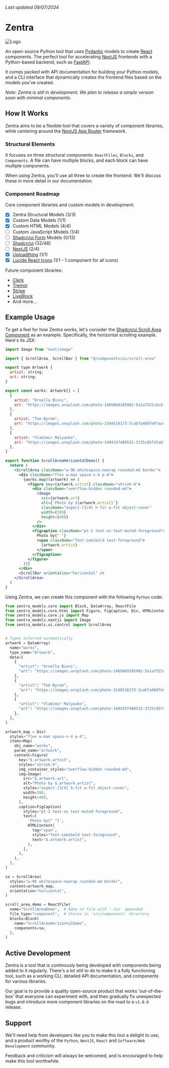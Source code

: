 _Last updated 09/07/2024_

# Zentra

![Logo](/docs/assets/imgs/zentra-logo.jpg)

An open-source Python tool that uses [Pydantic](https://docs.pydantic.dev/latest/) models to create [React](https://react.dev/) components. The perfect tool for accelerating [NextJS](https://nextjs.org/) frontends with a Python-based backend, such as [FastAPI](https://fastapi.tiangolo.com/).

It comes packed with API documentation for building your Python models, and a CLI interface that dynamically creates the frontend files based on the models you've created.

_Note: Zentra is still in development. We plan to release a simple version soon with minimal components._

## How It Works

Zentra aims to be a flexible tool that covers a variety of component libraries, while centering around the [NextJS App Router](https://nextjs.org/docs) framework.

### Structural Elements

It focuses on three structural components: `ReactFiles`, `Blocks`, and `Components`. A file can have multiple blocks, and each block can have multiple components.

When using Zentra, you'll use all three to create the frontend. We'll discuss these in more detail in our documentation.

### Component Roadmap

Core component libraries and custom models in development:

- [X] Zentra Structural Models (3/3)
- [X] Custom Data Models (1/1)
- [X] Custom HTML Models (4/4)
- [ ] Custom JavaScript Models (1/4)
- [ ] [Shadcn/ui Form](https://ui.shadcn.com/docs/components/form) Models (0/13)
- [ ] [Shadcn/ui](https://ui.shadcn.com/) (32/48)
- [ ] [NextJS](https://nextjs.org/docs/app/api-reference/components) (2/4)
- [X] [Uploadthing](https://docs.uploadthing.com/getting-started/appdir) (1/1)
- [X] [Lucide React Icons](https://lucide.dev/guide/packages/lucide-react) (1/1 - 1 component for all icons)

Future component libraries:

- [Clerk](https://clerk.com/)
- [Tremor](https://www.tremor.so/)
- [Stripe](https://docs.stripe.com/stripe-js/react?locale=en-GB)
- [LiveBlock](https://liveblocks.io/)
- And more...

## Example Usage

To get a feel for how Zentra works, let's consider the [Shadcn/ui Scroll Area Component](https://ui.shadcn.com/docs/components/scroll-area) as an example. Specifically, the horizontal scrolling example. Here's its JSX:

```jsx
import Image from "next/image"

import { ScrollArea, ScrollBar } from "@/components/ui/scroll-area"

export type Artwork {
  artist: string;
  art: string;
}

export const works: Artwork[] = [
  {
    artist: "Ornella Binni",
    art: "https://images.unsplash.com/photo-1465869185982-5a1a7522cbcb?auto=format&fit=crop&w=300&q=80",
  },
  {
    artist: "Tom Byrom",
    art: "https://images.unsplash.com/photo-1548516173-3cabfa4607e9?auto=format&fit=crop&w=300&q=80",
  },
  {
    artist: "Vladimir Malyavko",
    art: "https://images.unsplash.com/photo-1494337480532-3725c85fd2ab?auto=format&fit=crop&w=300&q=80",
  },
]

export function ScrollAreaHorizontalDemo() {
  return (
    <ScrollArea className="w-96 whitespace-nowrap rounded-md border">
      <div className="flex w-max space-x-4 p-4">
        {works.map((artwork) => (
          <figure key={artwork.artist} className="shrink-0">
            <div className="overflow-hidden rounded-md">
              <Image
                src={artwork.art}
                alt={`Photo by ${artwork.artist}`}
                className="aspect-[3/4] h-fit w-fit object-cover"
                width={300}
                height={400}
              />
            </div>
            <figcaption className="pt-2 text-xs text-muted-foreground">
              Photo by{" "}
              <span className="font-semibold text-foreground">
                {artwork.artist}
              </span>
            </figcaption>
          </figure>
        ))}
      </div>
      <ScrollBar orientation="horizontal" />
    </ScrollArea>
  )
}
```

Using Zentra, we can create this component with the following `Python` code:

```python
from zentra_models.core import Block, DataArray, ReactFile
from zentra_models.core.html import Figure, FigCaption, Div, HTMLContent
from zentra_models.core.js import Map
from zentra_models.nextjs import Image
from zentra_models.ui.control import ScrollArea


# Types inferred automatically
artwork = DataArray(
  name="works",
  type_name="Artwork",
  data=[
    {
      "artist": "Ornella Binni",
      "art": "https://images.unsplash.com/photo-1465869185982-5a1a7522cbcb?auto=format&fit=crop&w=300&q=80",
    },
    {
      "artist": "Tom Byrom",
      "art": "https://images.unsplash.com/photo-1548516173-3cabfa4607e9?auto=format&fit=crop&w=300&q=80",
    },
    {
      "artist": "Vladimir Malyavko",
      "art": "https://images.unsplash.com/photo-1494337480532-3725c85fd2ab?auto=format&fit=crop&w=300&q=80",
    },
  ],
)

artwork_map = Div(
  styles="flex w-max space-x-4 p-4",
  items=Map(
    obj_name="works",
    param_name="artwork",
    content=Figure(
      key="$.artwork.artist",
      styles="shrink-0",
      img_container_styles="overflow-hidden rounded-md",
      img=Image(
        src="$.artwork.art",
        alt="Photo by $.artwork.artist",
        styles="aspect-[3/4] h-fit w-fit object-cover",
        width=300,
        height=400,
      ),
      caption=FigCaption(
        styles="pt-2 text-xs text-muted-foreground",
        text=[
          'Photo by{" "}',
          HTMLContent(
            tag="span",
            styles="font-semibold text-foreground",
            text="$.artwork.artist",
          ),
        ],
      ),
    ),
  ),
)

sa = ScrollArea(
  styles="w-96 whitespace-nowrap rounded-md border",
  content=artwork_map,
  orientation="horizontal",
)

scroll_area_demo = ReactFile(
  name="ScrollAreaDemo",  # Name of file with '.tsx' appended
  file_type="component",  # Stores in 'src/components' directory
  blocks=Block(
    name="ScrollAreaHorizontalDemo",
    components=sa,
  ),
)
```

## Active Development

Zentra is a tool that is continously being developed with components being added to it regularly. There's a lot still to do to make it a fully functioning tool, such as a working CLI, detailed API documentation, and components for various libraries.

Our goal is to provide a quality open-source product that works 'out-of-the-box' that everyone can experiment with, and then gradually fix unexpected bugs and introduce more component libraries on the road to a `v1.0.0` release.

## Support

We'll need help from developers like you to make this tool a delight to use, and a product worthy of the `Python`, `NextJS`, `React` and `Software/Web Development` community.

Feedback and criticism will always be welcomed, and is encouraged to help make this tool worthwhile.

